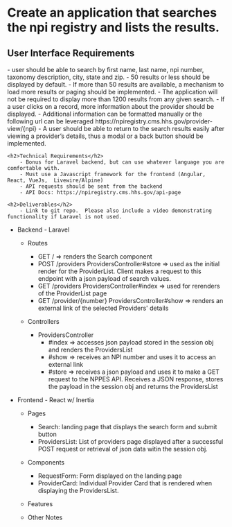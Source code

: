 <h1>Create an application that searches the npi registry and lists the results.</h1>
    <h2>User Interface Requirements</h2>
        - user should be able to search by first name, last name, npi number, taxonomy description, city, state and zip.
        - 50 results or less should be displayed by default.
        - If more than 50 results are available, a mechanism to load more results or paging should be implemented.
        - The application will not be required to display more than 1200 results from any given search.
        - If a user clicks on a record, more information about the provider should be displayed.
        - Additional information can be formatted manually or the following url can be leveraged https://npiregistry.cms.hhs.gov/provider-view/{npi}
        - A user should be able to return to the search results easily after viewing a provider’s details, thus a modal or a back button should be implemented.

    <h2>Technical Requirements</h2>
        - Bonus for Laravel backend, but can use whatever language you are comfortable with. 
        - Must use a Javascript framework for the frontend (Angular, React, VueJs,  Livewire/Alpine)
        - API requests should be sent from the backend
        - API Docs: https://npiregistry.cms.hhs.gov/api-page

    <h2>Deliverables</h2>
        - Link to git repo.  Please also include a video demonstrating functionality if Laravel is not used.

- Backend - Laravel
    - Routes
        - GET / => renders the Search component
        - POST /providers ProvidersController#store => used as the initial render for the ProviderList. Client makes a request to this endpoint with a json payload of search values. 
        - GET /providers ProvidersController#index => used for rerenders of the ProviderList page
        - GET /provider/{number} ProvidersController#show => renders an external link of the selected Providers' details

    - Controllers
        - ProvidersController
            - #index => accesses json payload stored in the session obj and renders the ProvidersList
            - #show => receives an NPI number and uses it to access an external link
            - #store => receives a json payload and uses it to make a GET request to the NPPES API. Receives a JSON response, stores the payload in the session obj and returns the ProvidersList
    
- Frontend - React w/ Inertia
    - Pages
        - Search: landing page that displays the search form and submit button
        - ProvidersList: List of providers page displayed after a successful POST request or retrieval of json data witin the session obj. 
        
    - Components
        - RequestForm: Form displayed on the landing page
        - ProviderCard: Individual Provider Card that is rendered when displaying the ProvidersList. 

    - Features


    - Other Notes
